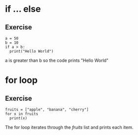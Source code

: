 # if ... else

## Exercise

```Pyhton
a = 50
b = 10
if a > b:
  print("Hello World")
```
a is greater than b so the code prints "Hello World"

# for loop

## Exercise

```Pyhton
fruits = ["apple", "banana", "cherry"]
for x in fruits
  print(x)
```
The for loop iterates through the *fruits* list and prints each item.

